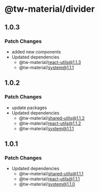 # @tw-material/divider

## 1.0.3

### Patch Changes

- added new components
- Updated dependencies
  - @tw-material/react-utils@1.1.3
  - @tw-material/system@1.1.1

## 1.0.2

### Patch Changes

- update packages
- Updated dependencies
  - @tw-material/shared-utils@1.1.2
  - @tw-material/react-utils@1.1.2
  - @tw-material/system@1.1.1

## 1.0.1

### Patch Changes

- Updated dependencies
  - @tw-material/shared-utils@1.1.1
  - @tw-material/react-utils@1.1.1
  - @tw-material/system@1.1.0
